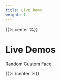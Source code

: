 ```yaml
---
title: Live Demo
weight: 1
---
```


{{% center %}}

# Live Demos

[Random Custom Face](/live-demos/random-custom-face)

{{% /center %}}
